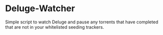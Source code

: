 # Deluge-Watcher

Simple script to watch Deluge and pause any torrents that have completed that are not in your whitelisted seeding trackers. 